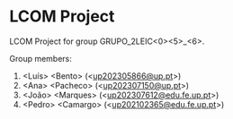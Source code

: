 # LCOM Project

LCOM Project for group GRUPO_2LEIC&lt;0&gt;&lt;5&gt;_&lt;6&gt;.

Group members:

1. &lt;Luís&gt; &lt;Bento&gt; (&lt;up202305866@up.pt&gt;)
2. &lt;Ana&gt; &lt;Pacheco&gt; (&lt;up202307150@up.pt&gt;)
3. &lt;João&gt; &lt;Marques&gt; (&lt;up202307612@edu.fe.up.pt&gt;)
4. &lt;Pedro&gt; &lt;Camargo&gt; (&lt;up202102365@edu.fe.up.pt&gt;)

